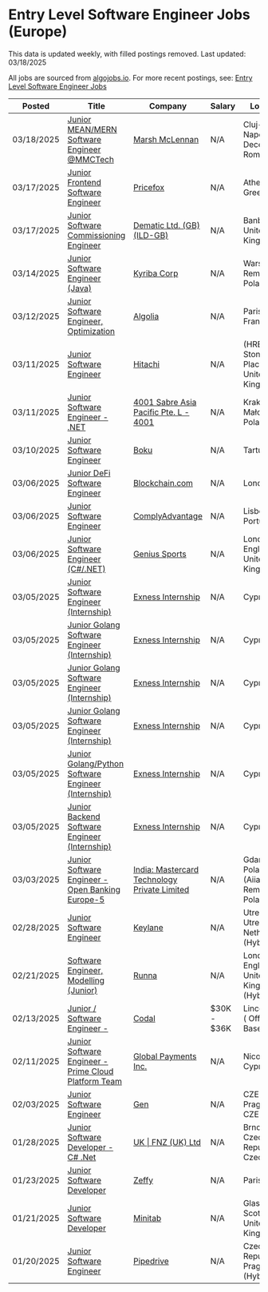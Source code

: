 # Entry Level Software Engineer Jobs (Europe)

This data is updated weekly, with filled postings removed. Last updated: 03/18/2025

All jobs are sourced from [algojobs.io](https://algojobs.io/). For more recent postings, see: [Entry Level Software Engineer Jobs](https://algojobs.io/new-grad-swe)

| Posted | Title | Company | Salary | Location |
| --- | --- | --- | --- | --- |
| 03/18/2025 | [Junior MEAN/MERN Software Engineer @MMCTech](https://algojobs.io/jobs/3501909) | [Marsh McLennan](https://algojobs.io/company/mmc/) | N/A | Cluj-Napoca - Decembrie, Romania |
| 03/17/2025 | [Junior Frontend Software Engineer](https://algojobs.io/jobs/3496391) | [Pricefox](https://algojobs.io/company/pricefox/) | N/A | Athens, Greece |
| 03/17/2025 | [Junior Software Commissioning Engineer](https://algojobs.io/jobs/3500229) | [Dematic Ltd. (GB) (ILD-GB)](https://algojobs.io/company/kiongroup/) | N/A | Banbury, United Kingdom |
| 03/14/2025 | [Junior Software Engineer (Java)](https://algojobs.io/jobs/3483829) | [Kyriba Corp](https://algojobs.io/company/kyriba/) | N/A | Warsaw / Remote Poland |
| 03/12/2025 | [Junior Software Engineer, Optimization](https://algojobs.io/jobs/3451810) | [Algolia](https://algojobs.io/company/algolia/) | N/A | Paris, France |
| 03/11/2025 | [Junior Software Engineer](https://algojobs.io/jobs/3443684) | [Hitachi](https://algojobs.io/company/hitachi/) | N/A | (HRE) Stoneham Place, United Kingdom |
| 03/11/2025 | [Junior Software Engineer - .NET](https://algojobs.io/jobs/3441721) | [4001 Sabre Asia Pacific Pte. L - 4001](https://algojobs.io/company/sabre/) | N/A | Krakow, Małopolskie, Poland |
| 03/10/2025 | [Junior Software Engineer](https://algojobs.io/jobs/3422234) | [Boku](https://algojobs.io/company/boku/) | N/A | Tartu |
| 03/06/2025 | [Junior DeFi Software Engineer](https://algojobs.io/jobs/3386091) | [Blockchain.com](https://algojobs.io/company/blockchain/) | N/A | London |
| 03/06/2025 | [Junior Software Engineer](https://algojobs.io/jobs/3388873) | [ComplyAdvantage](https://algojobs.io/company/complyadvantage/) | N/A | Lisbon, Portugal |
| 03/06/2025 | [Junior Software Engineer (C#/.NET)](https://algojobs.io/jobs/3387767) | [Genius Sports](https://algojobs.io/company/geniussports/) | N/A | London, England, United Kingdom |
| 03/05/2025 | [Junior Software Engineer (Internship)](https://algojobs.io/jobs/3372945) | [Exness Internship](https://algojobs.io/company/exnessinternship/) | N/A | Cyprus |
| 03/05/2025 | [Junior Golang Software Engineer (Internship)](https://algojobs.io/jobs/3372970) | [Exness Internship](https://algojobs.io/company/exnessinternship/) | N/A | Cyprus |
| 03/05/2025 | [Junior Golang Software Engineer (Internship)](https://algojobs.io/jobs/3372972) | [Exness Internship](https://algojobs.io/company/exnessinternship/) | N/A | Cyprus |
| 03/05/2025 | [Junior Golang Software Engineer (Internship)](https://algojobs.io/jobs/3372980) | [Exness Internship](https://algojobs.io/company/exnessinternship/) | N/A | Cyprus |
| 03/05/2025 | [Junior Golang/Python Software Engineer (Internship)](https://algojobs.io/jobs/3372971) | [Exness Internship](https://algojobs.io/company/exnessinternship/) | N/A | Cyprus |
| 03/05/2025 | [Junior Backend Software Engineer (Internship)](https://algojobs.io/jobs/3372946) | [Exness Internship](https://algojobs.io/company/exnessinternship/) | N/A | Cyprus |
| 03/03/2025 | [Junior Software Engineer - Open Banking Europe-5](https://algojobs.io/jobs/3350630) | [India: Mastercard Technology Private Limited](https://algojobs.io/company/mastercard/) | N/A | Gdansk, Poland (Aiia) / Remote - Poland |
| 02/28/2025 | [Junior Software Engineer](https://algojobs.io/jobs/3302021) | [Keylane](https://algojobs.io/company/keylane/) | N/A | Utrecht, Utrecht, Netherlands (Hybrid) |
| 02/21/2025 | [Software Engineer, Modelling (Junior)](https://algojobs.io/jobs/3227768) | [Runna](https://algojobs.io/company/runna/) | N/A | London, England, United Kingdom (Hybrid) |
| 02/13/2025 | [Junior / Software Engineer -](https://algojobs.io/jobs/3150648) | [Codal](https://algojobs.io/company/codalinc/) | $30K - $36K | Lincoln, UK ( Office Based ) |
| 02/11/2025 | [Junior Software Engineer - Prime Cloud Platform Team](https://algojobs.io/jobs/3126435) | [Global Payments Inc.](https://algojobs.io/company/tsys/) | N/A | Nicosia, Cyprus |
| 02/03/2025 | [Junior Software Engineer](https://algojobs.io/jobs/3037637) | [Gen](https://algojobs.io/company/gen/) | N/A | CZE - Prague / CZE - Brno |
| 01/28/2025 | [Junior Software Developer - C# .Net](https://algojobs.io/jobs/2979219) | [UK \| FNZ (UK) Ltd](https://algojobs.io/company/fnz/) | N/A | Brno - Czech Republic, Czechia |
| 01/23/2025 | [Junior Software Developer](https://algojobs.io/jobs/2915371) | [Zeffy](https://algojobs.io/company/zeffy/) | N/A | Paris |
| 01/21/2025 | [Junior Software Developer](https://algojobs.io/jobs/2902343) | [Minitab ](https://algojobs.io/company/minitab/) | N/A | Glasgow, Scotland, United Kingdom |
| 01/20/2025 | [Junior Software Engineer](https://algojobs.io/jobs/2890083) | [Pipedrive](https://algojobs.io/company/pipedrive/) | N/A | Czech Republic, Prague (Hybrid) |